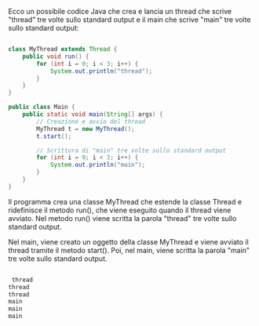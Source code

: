Ecco un possibile codice Java che crea e lancia un thread che scrive "thread" tre volte sullo standard output e il main che scrive "main" tre volte sullo standard output:

```java

class MyThread extends Thread {
    public void run() {
        for (int i = 0; i < 3; i++) {
            System.out.println("thread");
        }
    }
}

public class Main {
    public static void main(String[] args) {
        // Creazione e avvio del thread
        MyThread t = new MyThread();
        t.start();

        // Scrittura di "main" tre volte sullo standard output
        for (int i = 0; i < 3; i++) {
            System.out.println("main");
        }
    }
}

```

Il programma crea una classe MyThread che estende la classe Thread e ridefinisce il metodo run(), che viene eseguito quando il thread viene avviato. Nel metodo run() viene scritta la parola "thread" tre volte sullo standard output.

Nel main, viene creato un oggetto della classe MyThread e viene avviato il thread tramite il metodo start(). Poi, nel main, viene scritta la parola "main" tre volte sullo standard output.

```java

 thread
thread
thread
main
main
main

```

